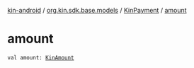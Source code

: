 [kin-android](../../index.md) / [org.kin.sdk.base.models](../index.md) / [KinPayment](index.md) / [amount](./amount.md)

# amount

`val amount: `[`KinAmount`](../-kin-amount/index.md)